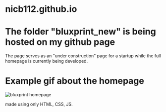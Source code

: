 # nicb112.github.io

# The folder "bluxprint_new" is being hosted on my github page

The page serves as an "under construction" page for a startup while the full homepage is currently being developed.

# Example gif about the homepage
![bluxprint homepage](assets/bluxprint-homepage.svg)

made using only HTML, CSS, JS.
